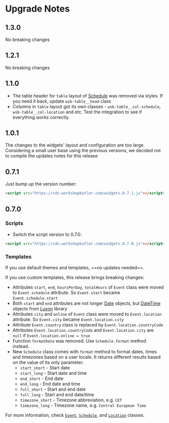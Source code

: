 # Upgrade Notes

## 1.3.0
No breaking changes 

## 1.2.1
No breaking changes 

## 1.1.0

* The table header for `table` layout of [Schedule](widgets/schedule.md) was removed via styles. If you need it back, update `wsb-table__head` class
* Columns in `table` layout got its own classes - `wsb-table__col-schedule`, `wsb-table__col-location` and etc. Test the integration to see if everything works correctly.

## 1.0.1
The changes to the widgets' layout and configuration are too large. Considering a small user base using the previous
versions, we decided not to compile the updates notes for this release

## 0.7.1
Just bump up the version number:
```html
<script src="https://cdn.workshopbutler.com/widgets.0.7.1.js"></script>
```

## 0.7.0

### Scripts
* Switch the script version to 0.7.0: 

```html
<script src="https://cdn.workshopbutler.com/widgets.0.7.0.js"></script>
```

### Templates
If you use default themes and templates, ==no updates needed==. 

If you use custom templates, this release brings breaking changes:

* Attributes `start`, `end`, `hoursPerDay`, `totalHours` of `Event` class were moved to `Event.schedule` attribute. So `Event.start` became `Event.schedule.start`
* Both `start` and `end` attributes are not longer [Date](https://www.w3schools.com/jsref/jsref_obj_date.asp) objects, but [DateTime](http://moment.github.io/luxon/docs/manual/tour.html) objects from [Luxon](https://moment.github.io/luxon/) library
* Attributes `city` and `online` of `Event` class were moved to `Event.location` attribute. So `Event.city` became `Event.location.city`
* Attribute `Event.country` class is replaced by `Event.location.countryCode`
* Attributes `Event.location.countryCode` and `Event.location.city` are `null` if `Event.location.online = true`
* Function `formatDate` was removed. Use `Schedule.format` method instead.
* New `Schedule` class comes with `format` method to format dates, times and timezones based on a user locale. It returns different results based on the value of its only parameter:
     *  `start_short` - Start date
     *  `start_long`  - Start date and time
     *  `end_short`   - End date
     *  `end_long`    - End date and time
     *  `full_short`  - Start and end date
     *  `full_long`   - Start and end date/time
     *  `timezone_short`  - Timezone abbreviation, e.g. `CET`
     *  `timezone_long`   - Timezone name, e.g. `Central European Time`

For more information, check [`Event`](https://github.com/workshopbutler/js-widgets/blob/master/src/models/Event.ts), [`Schedule`](https://github.com/workshopbutler/js-widgets/blob/master/src/models/Schedule.ts), and [`Location`](https://github.com/workshopbutler/js-widgets/blob/master/src/models/Location.ts) classes.
